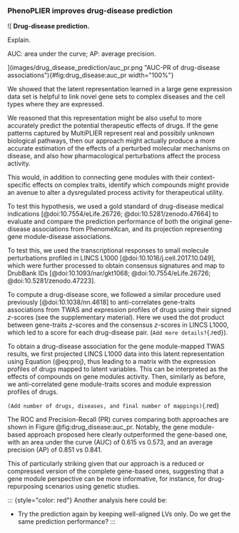 ### PhenoPLIER improves drug-disease prediction

![
**Drug-disease prediction.**
<!--  -->
Explain.
<!--  -->
AUC: area under the curve; AP: average precision.
<!--  -->
](images/drug_disease_prediction/auc_pr.png "AUC-PR of drug-disease
associations"){#fig:drug_disease:auc_pr width="100%"}


We showed that the latent representation learned in a large gene expression data
set is helpful to link novel gene sets to complex diseases and the cell types
where they are expressed.
<!--  -->
We reasoned that this representation might be also useful to more
accurately predict the potential therapeutic effects of drugs. If the gene
patterns captured by MultiPLIER represent real and possibily unknown biological
pathways, then our approach might actually produce a more accurate estimation of
the effects of a perturbed molecular mechanisms on disease, and also how
pharmacological perturbations affect the process activity.
<!--  -->
This would, in addition to connecting gene modules with their context-specific
effects on complex traits, identify which compounds might provide an avenue to
alter a dysregulated process activity for therapeutical utility.


To test this hypothesis, we used a gold standard of drug-disease medical
indications [@doi:10.7554/eLife.26726; @doi:10.5281/zenodo.47664] to evaluate
and compare the prediction performance of both the original gene-disease
associations from PhenomeXcan, and its projection representing gene
module-disease associations.
<!--  -->
To test this, we used the transcriptional responses to small molecule
perturbations profiled in LINCS L1000 [@doi:10.1016/j.cell.2017.10.049], which
were further processed to obtain consensus signatures and map to DrubBank IDs
[@doi:10.1093/nar/gkt1068; @doi:10.7554/eLife.26726; @doi:10.5281/zenodo.47223].
<!--  -->
To compute a drug-disease score, we followed a similar procedure used previously
[@doi:10.1038/nn.4618] to anti-correlates gene-traits associations from TWAS and
expression profiles of drugs using their signed $z$-scores (see the
supplementary material). Here we used the dot product between gene-traits
$z$-scores and the consensus $z$-scores in LINCS L1000, which led to a score for
each drug-disease pair. (`Add more details?`{.red}).
<!--  -->
To obtain a drug-disease association for the gene module-mapped TWAS results, we
first projected LINCS L1000 data into this latent representation using Equation
(@eq:proj), thus leading to a matrix with the expression profiles of drugs
mapped to latent variables. This can be interpreted as the effects of compounds
on gene modules activity. Then, similarly as before, we anti-correlated gene
module-traits scores and module expression profiles of drugs.

`(Add number of drugs, diseases, and final number of mappings)`{.red}
<!--  -->
<!-- Both $\matr{D}$ and $\hat{\matr{D}}$ contain scores for 1170 drugs and 4091 traits,
which were further mapped to 56 unique Disease Ontology IDs. -->
<!--  -->
<!-- Then I assessed the performance of these two approaches using a manually curated list of
drug-disease associations~\autocite{Himmelstein2017, HimmelsteinPharmaDB2016}.
97 diseases and 601 compounds in PharmarcotherapyDB~\autocite{Himmelstein2017,
HimmelsteinPharmaDB2016},
which contains 755 disease-modifying therapies and 243
non-indications. After integrating this gold-standard list with the predictions, I
obtained 458 positive and 136 negative cases for evaluation.
-->


<!-- Finally, I obtained drug-disease predictions using both the original (gene-based) and
projected (gene module-based) associations: $\matr{D}=\matr{L}^{\top}\matr{M}$ and
$\hat{\matr{D}}=\hat{\matr{L}}^{\top}\hat{\matr{M}}$, respectively. -->
<!--  -->

The ROC and Precision-Recall (PR) curves comparing both approaches are shown in
Figure @fig:drug_disease:auc_pr. Notably, the gene module-based approach
proposed here clearly outperformed the gene-based one, with an area under the
curve (AUC) of 0.615 vs 0.573, and an average precision (AP) of 0.851 vs 0.841.
<!--  -->
This of particularly striking given that our approach is a reduced or compressed
version of the complete gene-based ones, suggesting that a gene module
perspective can be more informative, for instance, for drug-repurposing
scenarios using genetic studies.



::: {style="color: red"}
Another analysis here could be:

- Try the prediction again by keeping well-aligned LVs only. Do we get the same
  prediction performance?
:::

<!-- ::: {style="color: red"}
Papers to read:
- "SubtypeDrug: a software package for prioritization of candidate cancer
  subtype-specific drugs" https://doi.org/10.1093/bioinformatics/btab011 It
  might be interesting to see how the predict drug-disease associations when
  they say "evaluation of drug-disease reverse association"
::: -->
